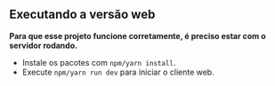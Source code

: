 ## Executando a versão web
**Para que esse projeto funcione corretamente, é preciso estar com o servidor rodando.**

- Instale os pacotes com `npm/yarn install`.
- Execute `npm/yarn run dev` para iniciar o cliente web.